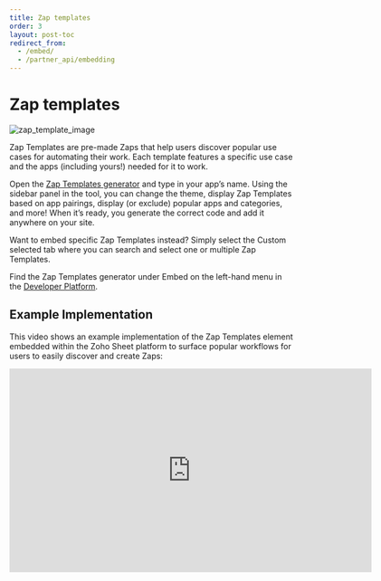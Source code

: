 ```yaml
---
title: Zap templates
order: 3
layout: post-toc
redirect_from: 
  - /embed/
  - /partner_api/embedding
---
```


# Zap templates

![zap_template_image](https://cdn.zappy.app/261ccbda7c2aa7f87618983f05ca353a.png)

Zap Templates are pre-made Zaps that help users discover popular use cases for automating their work. Each template features a specific use case and the apps (including yours!) needed for it to work.

Open the [Zap Templates generator](https://zapier.com/partner/solutions/plug-and-play) and type in your app’s name. Using the sidebar panel in the tool, you can change the theme, display Zap Templates based on app pairings, display (or exclude) popular apps and categories, and more! When it’s ready, you generate the correct code and add it anywhere on your site.

Want to embed specific Zap Templates instead? Simply select the Custom selected tab where you can search and select one or multiple Zap Templates.


Find the Zap Templates generator under Embed on the left-hand menu in the [Developer Platform](https://developer.zapier.com/).

## Example Implementation

This video shows an example implementation of the Zap Templates element embedded within the Zoho Sheet platform to surface popular workflows for users to easily discover and create Zaps:

<iframe allowtransparency="true" title="Wistia video player" allowFullscreen frameborder="0" scrolling="no" class="wistia_embed" name="wistia_embed" src="https://fast.wistia.net/embed/iframe/hg0qtkr80v" width="640" height="360"></iframe>
